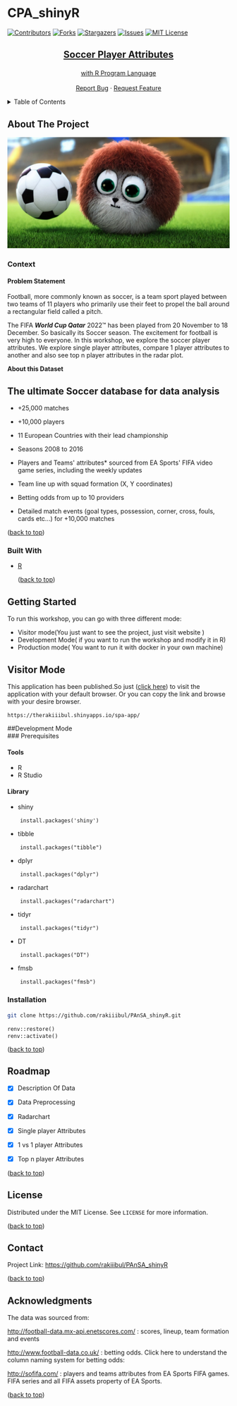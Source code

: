 # CPA_shinyR

[![Contributors](https://img.shields.io/github/contributors/rakiiibul/PAnSA_shinyR.svg?style=for-the-badge)](https://github.com/rakiiibul/PAnSA_shinyR/graphs/contributors) [![Forks](https://img.shields.io/github/forks/rakiiibul/PAnSA_shinyR.svg?style=for-the-badge)](https://github.com/rakiiibul/PAnSA_shinyR/network/members) [![Stargazers](https://img.shields.io/github/stars/rakiiibul/PAnSA_shinyR.svg?style=for-the-badge)](https://github.com/rakiiibul/PAnSA_shinyR/stargazers) [![Issues](https://img.shields.io/github/issues/rakiiibul/PAnSA_shinyR.svg?style=for-the-badge)](https://github.com/rakiiibul/PAnSA_shinyR/issues) [![MIT License](https://img.shields.io/github/license/rakiiibul/PAnSA_shinyR.svg?style=for-the-badge)](https://github.com/rakiiibul/PAnSA_shinyR/blob/master/LICENSE)
<div id="top"></div>
<div align="center">
<a href="https://github.com/rakiiibul/PAnSA_shinyR">
 <!--<img src="data/logo.png" alt="Logo" width="80" height="80"></a>-->

<h2 align="center">

Soccer Player Attributes

</h2>

<p align="center">

with R Program Language <br />\
<a href="https://github.com/rakiiibul/PAnSA_shinyR/issues">Report
Bug</a> ·
<a href="https://github.com/rakiiibul/PAnSA_shinyR/issues">Request
Feature</a>

</p>
</div>

<!-- TABLE OF CONTENTS -->

<details>

<summary>Table of Contents</summary>

<ol>

<li>

<a href="#about-the-project">About The Project</a>

<ul>

<li><a href="#built-with">Built With R </a></li>

</ul>

</li>

<li>

<a href="#getting-started">Getting Started</a>

<ul>

</li>

<li><a href="#roadmap">Roadmap</a></li>

<li><a href="#contributing">Contributing</a></li>

<li><a href="#license">License</a></li>

<li><a href="#contact">Contact</a></li>

<li><a href="#acknowledgments">Acknowledgments</a></li>

</ol>

</details>

<!-- ABOUT THE PROJECT -->

## About The Project

<img src="data/logo.jpeg" alt="SPA"></a>

### Context

#### Problem Statement

Football, more commonly known as soccer, is a team sport played between
two teams of 11 players who primarily use their feet to propel the ball
around a rectangular field called a pitch.

The FIFA ***World Cup Qatar*** 2022™ has been played from 20 November to
18 December. So basically its Soccer season. The excitement for football
is very high to everyone. In this workshop, we explore the soccer player
attributes. We explore single player attributes, compare 1 player
attributes to another and also see top n player attributes in the radar
plot.

**About this Dataset**

## **The ultimate Soccer database for data analysis**

-   +25,000 matches

-   +10,000 players

-   11 European Countries with their lead championship

-   Seasons 2008 to 2016

-   Players and Teams' attributes\* sourced from EA Sports' FIFA video
    game series, including the weekly updates

-   Team line up with squad formation (X, Y coordinates)

-   Betting odds from up to 10 providers

-   Detailed match events (goal types, possession, corner, cross, fouls,
    cards etc...) for +10,000 matches

<p align="right">

(<a href="#top">back to top</a>)

</p>

### Built With

-   [R](https://www.r-project.org/)

    <p align="right">

    (<a href="#top">back to top</a>)

    </p>

<!-- GETTING STARTED -->

## Getting Started

To run this workshop, you can go with three different mode:
-   Visitor mode(You just want to see the project, just visit website )
-   Development Mode( if you want to run the workshop and modify it in
    R)  
-   Production mode( You want to run it with docker in your own machine)

## Visitor Mode
This application has been published.So just (<a href="https://therakiiibul.shinyapps.io/spa-app">click here</a>) to visit the application with your default browser.
Or you can copy the link and browse with your desire browser.
```
https://therakiiibul.shinyapps.io/spa-app/
```

##Development Mode\
\### Prerequisites

#### Tools

-   R
-   R Studio

#### Library

-   shiny

<!-- -->

        install.packages('shiny')

-   tibble

<!-- -->

        install.packages("tibble")

-   dplyr

<!-- -->

        install.packages("dplyr")

-   radarchart

<!-- -->

        install.packages("radarchart")

-   tidyr

<!-- -->

        install.packages("tidyr")

-   DT

<!-- -->

        install.packages("DT")

-   fmsb

<!-- -->

        install.packages("fmsb")

### Installation

``` sh
git clone https://github.com/rakiiibul/PAnSA_shinyR.git
```

    renv::restore()
    renv::activate() 

<p align="right">

(<a href="#top">back to top</a>)

</p>

<!-- ROADMAP -->

## Roadmap

-   [x] Description Of Data
-   [x] Data Preprocessing
-   [x] Radarchart
-   [x] Single player Attributes
-   [x] 1 vs 1 player Attributes
-   [x] Top n player Attributes


<p align="right">

(<a href="#top">back to top</a>)

</p>

<!-- LICENSE -->

## License

Distributed under the MIT License. See `LICENSE` for more information.

<p align="right">

(<a href="#top">back to top</a>)

</p>

<!-- CONTACT -->

## Contact

Project Link: <https://github.com/rakiiibul/PAnSA_shinyR>

<p align="right">

(<a href="#top">back to top</a>)

</p>

<!-- ACKNOWLEDGMENTS -->

## Acknowledgments

The data was sourced from:

<http://football-data.mx-api.enetscores.com/> : scores, lineup, team
formation and events

<http://www.football-data.co.uk/> : betting odds. Click here to
understand the column naming system for betting odds:

<http://sofifa.com/> : players and teams attributes from EA Sports FIFA
games. FIFA series and all FIFA assets property of EA Sports.

<p align="right">

(<a href="#top">back to top</a>)

</p>

<!-- MARKDOWN LINKS & IMAGES -->

<!-- https://www.markdownguide.org/basic-syntax/#reference-style-links -->
